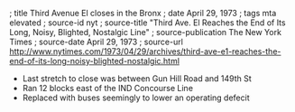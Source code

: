 ; title Third Avenue El closes in the Bronx
; date April 29, 1973
; tags mta elevated
; source-id nyt
; source-title "Third Ave. El Reaches the End of Its Long, Noisy, Blighted, Nostalgic Line"
; source-publication The New York Times
; source-date April 29, 1973
; source-url http://www.nytimes.com/1973/04/29/archives/third-ave-e1-reaches-the-end-of-its-long-noisy-blighted-nostalgic.html

- Last stretch to close was between Gun Hill Road and 149th St
- Ran 12 blocks east of the IND Concourse Line
- Replaced with buses seemingly to lower an operating defecit
